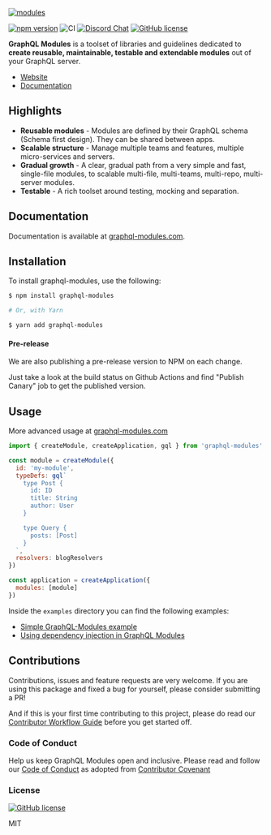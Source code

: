 [![modules](https://user-images.githubusercontent.com/25294569/64067074-ed185b80-cc2a-11e9-8f4d-5f1e19feaa0a.gif)](https://graphql-modules.com/)

[![npm version](https://badge.fury.io/js/graphql-modules.svg)](https://www.npmjs.com/package/graphql-modules)
![CI](https://github.com/Urigo/graphql-modules/workflows/CI/badge.svg)
[![Discord Chat](https://img.shields.io/discord/625400653321076807)](https://the-guild.dev/discord)
[![GitHub license](https://img.shields.io/badge/license-MIT-lightgrey.svg?maxAge=2592000)]()

**GraphQL Modules** is a toolset of libraries and guidelines dedicated to **create reusable, maintainable, testable and extendable modules** out of your GraphQL server.

- [Website](https://graphql-modules.com)
- [Documentation](https://graphql-modules.com/docs)

## Highlights

- **Reusable modules** - Modules are defined by their GraphQL schema (Schema first design). They can be shared between apps.
- **Scalable structure** - Manage multiple teams and features, multiple micro-services and servers.
- **Gradual growth** - A clear, gradual path from a very simple and fast, single-file modules, to scalable multi-file, multi-teams, multi-repo, multi-server modules.
- **Testable** - A rich toolset around testing, mocking and separation.

## Documentation

Documentation is available at [graphql-modules.com](https://graphql-modules.com/docs).

## Installation

To install graphql-modules, use the following:

```sh
$ npm install graphql-modules

# Or, with Yarn

$ yarn add graphql-modules
```

#### Pre-release

We are also publishing a pre-release version to NPM on each change.

Just take a look at the build status on Github Actions and find "Publish Canary" job to get the published version.

## Usage

More advanced usage at [graphql-modules.com](https://graphql-modules.com/docs)

```js
import { createModule, createApplication, gql } from 'graphql-modules'

const module = createModule({
  id: 'my-module',
  typeDefs: gql`
    type Post {
      id: ID
      title: String
      author: User
    }

    type Query {
      posts: [Post]
    }
  `,
  resolvers: blogResolvers
})

const application = createApplication({
  modules: [module]
})
```

Inside the `examples` directory you can find the following examples:

- [Simple GraphQL-Modules example](./examples/basic)
- [Using dependency injection in GraphQL Modules](./examples/basic-with-dependency-injection)

## Contributions

Contributions, issues and feature requests are very welcome. If you are using this package and fixed a bug for yourself, please consider submitting a PR!

And if this is your first time contributing to this project, please do read our [Contributor Workflow Guide](https://github.com/the-guild-org/Stack/blob/master/CONTRIBUTING.md) before you get started off.

### Code of Conduct

Help us keep GraphQL Modules open and inclusive. Please read and follow our [Code of Conduct](https://github.com/the-guild-org/Stack/blob/master/CODE_OF_CONDUCT.md) as adopted from [Contributor Covenant](https://www.contributor-covenant.org/)

### License

[![GitHub license](https://img.shields.io/badge/license-MIT-lightgrey.svg?maxAge=2592000)](https://raw.githubusercontent.com/apollostack/apollo-ios/master/LICENSE)

MIT
